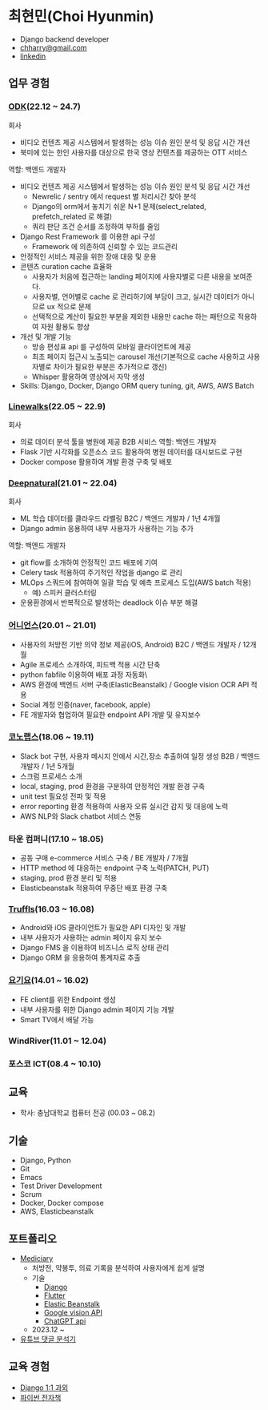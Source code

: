 # 최현민(Choi Hyunmin)
- Django backend developer
- chharry@gmail.com
- [linkedin](https://www.linkedin.com/in/chharry/)


## 업무 경험

### [ODK](https://www.ondemandkorea.com/)(22.12 ~ 24.7)
회사
- 비디오 컨텐츠 제공 시스템에서 발생하는 성능 이슈 원인 분석 및 응답 시간 개선
- 북미에 있는 한인 사용자를 대상으로 한국 영상 컨텐츠를 제공하는 OTT 서비스

역할: 백엔드 개발자
- 비디오 컨텐츠 제공 시스템에서 발생하는 성능 이슈 원인 분석 및 응답 시간 개선 
  - Newrelic / sentry 에서 request 별 처리시간 찾아 분석
  - Django의 orm에서 놓치기 쉬운 N+1 문제(select_related, prefetch_related 로 해결)
  - 쿼리 판단 조건 순서를 조정하여 부하를 줄임
- Django Rest Framework 를 이용한 api 구성 
  - Framework 에 의존하여 신뢰할 수 있는 코드관리
- 안정적인 서비스 제공을 위한 장애 대응 및 운용
- 콘텐츠 curation cache 효율화
  - 사용자가 처음에 접근하는 landing 페이지에 사용자별로 다른 내용을 보여준다.
  - 사용자별, 언어별로 cache 로 관리하기에 부담이 크고, 실시간 데이터가 아니므로 ux
적으로 문제
  - 선택적으로 계산이 필요한 부분을 제외한 내용만 cache 하는 패턴으로 적용하여 자원
활용도 향상
- 개선 및 개발 기능
  - 방송 편성표 api 를 구성하여 모바일 클라이언트에 제공
  - 최초 페이지 접근시 노출되는 carousel 개선(기본적으로 cache 사용하고 사용자별로 차이가 필요한 부분은 추가적으로 갱신)
  - Whisper 활용하여 영상에서 자막 생성
- Skills: Django, Docker, Django ORM query tuning, git, AWS, AWS Batch

### [Linewalks](https://linewalks.com/)(22.05 ~ 22.9)
회사
- 의료 데이터 분석 툴을 병원에 제공 B2B 서비스 
역할: 백엔드 개발자
- Flask 기반 시각화를 오픈소스 코드 활용하여 병원 데이터를 대시보드로 구현
- Docker compose 활용하여 개발 환경 구축 및 배포

### [Deepnatural](https://deepnatural.ai/)(21.01 ~ 22.04)
회사
- ML 학습 데이터를 클라우드 라벨링 B2C / 백엔드 개발자 / 1년 4개월
- Django admin 응용하여 내부 사용자가 사용하는 기능 추가
  
역할: 백엔드 개발자
- git flow를 소개하여 안정적인 코드 배포에 기여
- Celery task 적용하여 주기적인 작업을 django 로 관리
- MLOps 스쿼드에 참여하여 일괄 학습 및 예측 프로세스 도입(AWS batch 적용)
  - 예) 스피커 클러스터링
- 운용환경에서 반복적으로 발생하는 deadlock 이슈 부분 해결

### [어니언스](https://www.papricacare.com/)(20.01 ~ 21.01)
- 사용자의 처방전 기반 의약 정보 제공(iOS, Android) B2C / 백엔드 개발자 / 12개월
- Agile 프로세스 소개하여, 피드백 적용 시간 단축
- python fabfile 이용하여 배포 과정 자동화\
- AWS 환경에 백엔드 서버 구축(ElasticBeanstalk) / Google vision OCR API 적용
- Social 계정 인증(naver, facebook, apple)
- FE 개발자와 협업하여 필요한 endpoint API 개발 및 유지보수

### [코노랩스](https://about.kono.ai/)(18.06 ~ 19.11)
- Slack bot 구현, 사용자 메시지 안에서 시간,장소 추출하여 일정 생성 B2B / 백엔드 개발자 / 1년 5개월
- 스크럼 프로세스 소개
- local, staging, prod 환경을 구분하여 안정적인 개발 환경 구축
- unit test 필요성 전파 및 적용
- error reporting 환경 적용하여 사용자 오류 실시간 감지 및 대응에 노력
- AWS NLP와 Slack chatbot 서비스 연동

### 타운 컴퍼니(17.10 ~ 18.05)
- 공동 구매 e-commerce 서비스 구축 / BE 개발자 / 7개월
- HTTP method 에 대응하는 endpoint 구축 노력(PATCH, PUT)
- staging, prod 환경 분리 및 적용
- Elasticbeanstalk 적용하여 무중단 배포 환경 구축

### [Truffls](https://truffls.de/en/)(16.03 ~ 16.08)
- Android와 iOS 클라이언트가 필요한 API 디자인 및 개발
- 내부 사용자가 사용하는 admin 페이지 유지 보수
- Django FMS 을 이용하여 비즈니스 로직 상태 관리
- Django ORM 을 응용하여 통계자료 추출

### [요기요](https://www.yogiyo.co.kr/mobile/#/)(14.01 ~ 16.02)
- FE client를 위한 Endpoint 생성
- 내부 사용자를 위한 Django admin 페이지 기능 개발
- Smart TV에서 배달 가능

### WindRiver(11.01 ~ 12.04)

### 포스코 ICT(08.4 ~ 10.10)

## 교육
- 학사: 충남대학교 컴퓨터 전공 (00.03 ~ 08.2)

## 기술
- Django, Python
- Git
- Emacs
- Test Driver Development
- Scrum
- Docker, Docker compose
- AWS, Elasticbeanstalk


## 포트폴리오
- [Mediciary](https://play.google.com/store/apps/details?id=com.hoodpub.mediciary)
  - 처방전, 약봉투, 의료 기록을 분석하여 사용자에게 쉽게 설명
  - 기술
    - [Django](https://www.djangoproject.com/)
    - [Flutter ](https://flutter.dev/)
    - [Elastic Beanstalk](https://docs.aws.amazon.com/ko_kr/elasticbeanstalk/latest/dg/Welcome.html)
    - [Google vision API](https://cloud.google.com/vision?hl=ko)
    - [ChatGPT api](https://platform.openai.com/docs/api-reference)
  - 2023.12 ~ 
- [유튜브 댓글 분석기](http://analysis.hoodpub.com/)
  
## 교육 경험
- [Django 1:1 과외](https://kmong.com/@%ED%98%84%EB%AF%BC)
- [파이썬 전자책](https://kmong.com/gig/300713)
